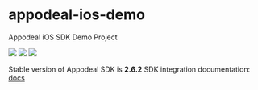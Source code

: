 # appodeal-ios-demo
Appodeal iOS SDK Demo Project

[![](https://img.shields.io/badge/docs-ObjectiveC-green.svg)](https://wiki.appodeal.com/en/ios/2-6-2-ios-sdk-integration-guide)
[![](https://img.shields.io/badge/docs-Swift-green.svg)](https://wiki.appodeal.com/en/ios/2-6-2-ios-sdk-integration-guide)
[![](https://img.shields.io/badge/download-SDK-red.svg)](https://go.aws/37wQ5ZL)


Stable version of Appodeal SDK is **2.6.2** 
SDK integration documentation: [docs](https://wiki.appodeal.com/en/ios/2-6-2-ios-sdk-integration-guide)

